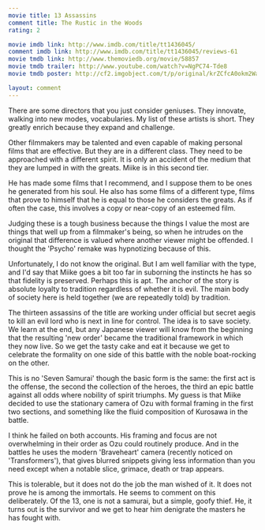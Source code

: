 ```yaml
---
movie title: 13 Assassins
comment title: The Rustic in the Woods
rating: 2

movie imdb link: http://www.imdb.com/title/tt1436045/
comment imdb link: http://www.imdb.com/title/tt1436045/reviews-61
movie tmdb link: http://www.themoviedb.org/movie/58857
movie tmdb trailer: http://www.youtube.com/watch?v=NgPC74-Tde8
movie tmdb poster: http://cf2.imgobject.com/t/p/original/krZCfcA0okm2Waq0awZgFxQNRug.jpg

layout: comment
---
```


There are some directors that you just consider geniuses. They innovate, walking into new modes, vocabularies. My list of these artists is short. They greatly enrich because they expand and challenge.

Other filmmakers may be talented and even capable of making personal films that are effective. But they are in a different class. They need to be approached with a different spirit. It is only an accident of the medium that they are lumped in with the greats. Miike is in this second tier.

He has made some films that I recommend, and I suppose them to be ones he generated from his soul. He also has some films of a different type, films that prove to himself that he is equal to those he considers the greats. As if often the case, this involves a copy or near-copy of an esteemed film.

Judging these is a tough business because the things I value the most are things that well up from a filmmaker's being, so when he intrudes on the original that difference is valued where another viewer might be offended. I thought the 'Psycho' remake was hypnotizing because of this.

Unfortunately, I do not know the original. But I am well familiar with the type, and I'd say that Miike goes a bit too far in suborning the instincts he has so that fidelity is preserved. Perhaps this is apt. The anchor of the story is absolute loyalty to tradition regardless of whether it is evil. The main body of society here is held together (we are repeatedly told) by tradition. 

The thirteen assassins of the title are working under official but secret aegis to kill an evil lord who is next in line for control. The idea is to save society. We learn at the end, but any Japanese viewer will know from the beginning that the resulting 'new order' became the traditional framework in which they now live. So we get the tasty cake and eat it because we get to celebrate the formality on one side of this battle with the noble boat-rocking on the other.

This is no 'Seven Samurai' though the basic form is the same: the first act is the offense, the second the collection of the heroes, the third an epic battle against all odds where nobility of spirit triumphs. My guess is that Miike decided to use the stationary camera of Ozu with formal framing in the first two sections, and something like the fluid composition of Kurosawa in the battle. 

I think he failed on both accounts. His framing and focus are not overwhelming in their order as Ozu could routinely produce. And in the battles he uses the modern 'Braveheart' camera (recently noticed on 'Transformers'), that gives blurred snippets giving less information than you need except when a notable slice, grimace, death or trap appears.

This is tolerable, but it does not do the job the man wished of it. It does not prove he is among the immortals. He seems to comment on this deliberately. Of the 13, one is not a samurai, but a simple, goofy thief. He, it turns out is the survivor and we get to hear him denigrate the masters he has fought with.